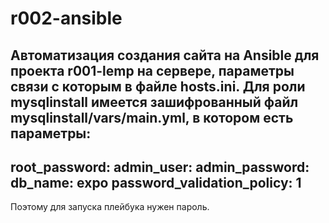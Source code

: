 # r002-ansible
Автоматизация создания сайта на Ansible для проекта r001-lemp на сервере, параметры связи с которым в файле hosts.ini.
Для роли mysqlinstall имеется зашифрованный файл mysqlinstall/vars/main.yml, в котором есть параметры:
---------------------------------
root_password: 
admin_user: 
admin_password: 
db_name: expo
password_validation_policy: 1
---------------------------------
Поэтому для запуска плейбука нужен пароль. 
